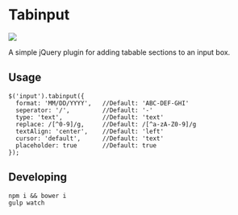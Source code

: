 # Tabinput

![](https://www.dropbox.com/s/9ckojygs73bc9zf/jquery.tabinput.gif?dl=0&raw=1)

A simple jQuery plugin for adding tabable sections to an input box.

## Usage

    $('input').tabinput({
      format: 'MM/DD/YYYY',   //Default: 'ABC-DEF-GHI'
      seperator: '/',         //Default: '-'
      type: 'text',           //Default: 'text'
      replace: /[^0-9]/g,     //Default: /[^a-zA-Z0-9]/g
      textAlign: 'center',    //Default: 'left'
      cursor: 'default',      //Default: 'text'
      placeholder: true       //Default: true
    });

## Developing

    npm i && bower i
    gulp watch
